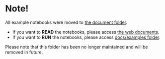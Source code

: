 # Note!

All example notebooks were moved to [the document folder](../docs).

* If you want to **READ** the notebooks, please access [the web documents](https://keisen.github.io/tf-keras-vis-docs/examples/index.html).
* If you want to **RUN** the notebooks, please access [docs/examples folder](../docs/examples).

Please note that this folder has been no longer maintained and will be removed in future.
